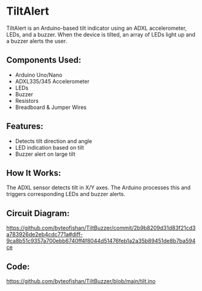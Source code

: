 # TiltAlert

TiltAlert is an Arduino-based tilt indicator using an ADXL accelerometer, LEDs, and a buzzer. When the device is tilted, an array of LEDs light up and a buzzer alerts the user.

## Components Used:
- Arduino Uno/Nano
- ADXL335/345 Accelerometer
- LEDs
- Buzzer
- Resistors
- Breadboard & Jumper Wires

## Features:
- Detects tilt direction and angle
- LED indication based on tilt
- Buzzer alert on large tilt

## How It Works:
The ADXL sensor detects tilt in X/Y axes. The Arduino processes this and triggers corresponding LEDs and buzzer alerts.

## Circuit Diagram:
https://github.com/byteofishan/TiltBuzzer/commit/2b9b8209d31d83f21cd3a783926de2eb4cdc771a#diff-9ca8b51c9357a700ebb6740ff4f8044d51476feb1a2a35b89451de8b7ba594ce

## Code:
 https://github.com/byteofishan/TiltBuzzer/blob/main/tilt.ino 

